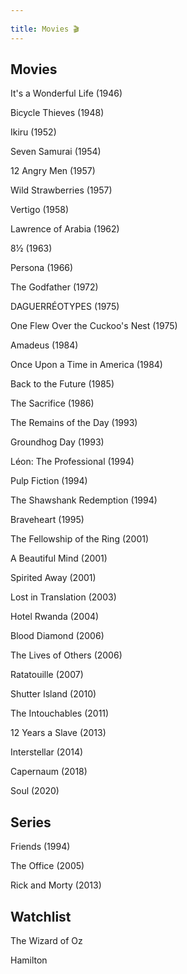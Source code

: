 ```yaml
---
 
title: Movies 🎬
---
```



## Movies 


It's a Wonderful Life (1946)

Bicycle Thieves (1948)

Ikiru (1952)

Seven Samurai (1954)

12 Angry Men (1957)

Wild Strawberries (1957)

Vertigo (1958)

Lawrence of Arabia (1962)

8½ (1963)

Persona (1966)

The Godfather (1972)

DAGUERRÉOTYPES (1975)

One Flew Over the Cuckoo's Nest (1975)

Amadeus (1984)

Once Upon a Time in America (1984)

Back to the Future (1985)

The Sacrifice (1986) 

The Remains of the Day (1993)

Groundhog Day (1993)

Léon: The Professional (1994)

Pulp Fiction (1994)

The Shawshank Redemption (1994)

Braveheart (1995)

The Fellowship of the Ring (2001)

A Beautiful Mind (2001)

Spirited Away (2001)

Lost in Translation (2003) 

Hotel Rwanda (2004)

Blood Diamond (2006)

The Lives of Others (2006)

Ratatouille (2007)

Shutter Island (2010)

The Intouchables (2011)

12 Years a Slave (2013)

Interstellar (2014)

Capernaum (2018)

Soul (2020)


## Series 

Friends (1994)

The Office (2005)

Rick and Morty (2013)

## Watchlist 

The Wizard of Oz

Hamilton 

